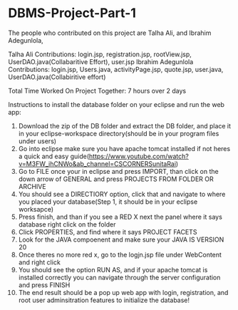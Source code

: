 # DBMS-Project-Part-1

The people who contributed on this project are Talha Ali, and Ibrahim Adegunlola,

Talha Ali Contributions: login.jsp, registration.jsp, rootView.jsp, UserDAO.java(Collabaritive Effort), user.jsp
Ibrahim Adegunlola Contributions: login.jsp, Users.java, activityPage.jsp, quote.jsp, user.java, UserDAO.java(Collabiritive effort)

Total Time Worked On Project Together: 7 hours over 2 days

Instructions to install the database folder on your eclipse and run the web app:
1. Download the zip of the DB folder and extract the DB folder, and place it in your eclipse-workspace directory(should be in your program files under users)
2. Go into eclipse make sure you have apache tomcat installed if not heres a quick and easy guide(https://www.youtube.com/watch?v=M3FW_ihCNWo&ab_channel=CSCORNERSunitaRai)
3. Go to FILE once your in eclipse and press IMPORT, than click on the down arrow of GENERAL and press PROJECTS FROM FOLDER OR ARCHIVE
4. You should see a DIRECTIORY option, click that and navigate to where you placed your database(Step 1, it should be in your eclipse worksapce)
5. Press finish, and than if you see a RED X next the panel where it says database right click on the folder
6. Click PROPERTIES, and find where it says PROJECT FACETS
7. Look for the JAVA compoenent and make sure your JAVA IS VERSION 20
8. Once theres no more red x, go to the logjn.jsp file under WebContent and right click
9. You should see the option RUN AS, and if your apache tomcat is installed correctly you can navigate through the server configuration and press FINISH
10. The end result should be a pop up web app with login, registration, and root user adminsitration features to initialize the database!
    
